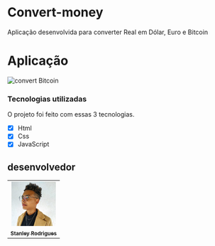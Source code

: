# Convert-money
Aplicação desenvolvida para converter Real em Dólar, Euro e Bitcoin

# Aplicação

<img src="./assets/mobile.gif" alt="convert Bitcoin" width="400;"/>




### Tecnologias utilizadas

O projeto foi feito com essas 3 tecnologias.

- [x] Html
- [x] Css
- [x] JavaScript

##  desenvolvedor

<table>
  <tr>
    <td align="center">
      <a href="https://www.linkedin.com/in/stanley-rodrigues/">
        <img src="https://github.com/stanley-rodrigues/easy-shopping-pag-responsiva/raw/master/assets/eu.jpeg?raw=true" width="100px;" alt="Foto de Stanley Rodrigues"/><br>
        <sub>
          <b>Stanley Rodrigues</b>
        </sub>
      </a>
    </td>
  </tr>
</table>
